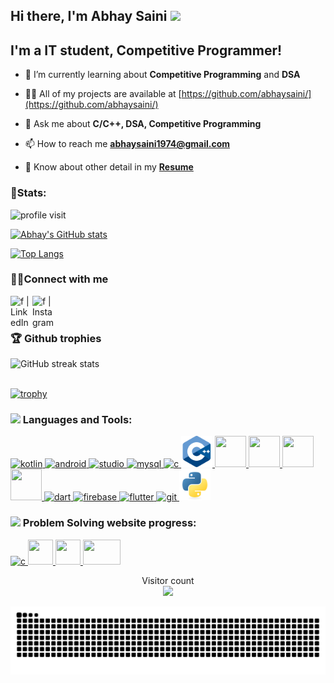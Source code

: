 ## Hi there, I'm Abhay Saini <img src="https://media.giphy.com/media/hvRJCLFzcasrR4ia7z/giphy.gif" width="25px">

## I'm a IT student, Competitive Programmer!

- 🌱 I’m currently learning about **Competitive Programming** and **DSA**

- 👨‍💻 All of my projects are available at [https://github.com/abhaysaini/](https://github.com/abhaysaini/)

- 💬 Ask me about **C/C++, DSA, Competitive Programming**

- 📫 How to reach me **abhaysaini1974@gmail.com**

- 📄 Know about other detail in my **[Resume](https://drive.google.com/file/d/1z5jZh-Aa3bWEj72bOZxd-Hy8TAzDdLzM/view?usp=share_link)**

### 👦Stats:

<div align="left">

![profile visit](https://komarev.com/ghpvc/?username=abhaysaini) 

[![Abhay's GitHub stats](https://github-readme-stats.vercel.app/api?username=abhaysaini)](https://github.com/abhaysaini/github-readme-stats)

[![Top Langs](https://github-readme-stats.vercel.app/api/top-langs/?username=abhaysaini)](https://github.com/abhaysaini/github-readme-stats)
</div>

### 👨‍💻Connect with me

[<img align="left" alt="f | LinkedIn" width="35px" src="https://cdn.jsdelivr.net/npm/simple-icons@v3/icons/linkedin.svg" />][linkedin]
[<img align="left" alt="f | Instagram" width="35px" src="https://cdn.jsdelivr.net/npm/simple-icons@v3/icons/instagram.svg" />][instagram]
<br />
<br />





### 🏆 Github trophies

![GitHub streak stats](https://github-readme-streak-stats.herokuapp.com/?user=abhaysaini)  
<br />

[![trophy](https://github-profile-trophy.vercel.app/?username=abhaysaini)](https://github.com/abhaysaini/github-profile-trophy)

### <img src="https://media.giphy.com/media/WUlplcMpOCEmTGBtBW/giphy.gif" width="60"> Languages and Tools:

<p align="left">
	<a href="https://kotlinlang.org/" target="_blank">
		<img src="https://cdn.jsdelivr.net/gh/devicons/devicon/icons/kotlin/kotlin-original.svg" alt="kotlin" width="50" height="50"/>          
	</a>
	<a href="https://developer.android.com/" target="_blank">
		<img src="https://cdn.jsdelivr.net/gh/devicons/devicon/icons/android/android-original.svg" alt="android" width="50" height="50"/>          
	</a>
	<a href="https://developer.android.com/studio" target="_blank">
		<img src="https://cdn.jsdelivr.net/gh/devicons/devicon/icons/androidstudio/androidstudio-original.svg" alt="studio" width="50" height="50"/>          
	</a>
	<a href="https://www.mysql.com/" target="_blank">
		<img src="https://cdn.jsdelivr.net/gh/devicons/devicon/icons/mysql/mysql-original-wordmark.svg" alt="mysql" width="50" height="50"/>                   
	</a>
	<a href="https://www.learn-c.org/" target="_blank">
		<img src="https://cdn.jsdelivr.net/gh/devicons/devicon/icons/c/c-line.svg" alt="c" width="50" height="50"/>
	</a>
	<a href="https://www.w3schools.com/cpp/" target="_blank">
		<img src="https://raw.githubusercontent.com/devicons/devicon/master/icons/cplusplus/cplusplus-original.svg" alt="cplusplus" width="50" height="50"/>
	</a>
	<a href="https://ubuntu.com/" target="_blank">
		<img src="https://cdn.jsdelivr.net/gh/devicons/devicon/icons/ubuntu/ubuntu-plain-wordmark.svg" width="50" height="50"/>
	</a>
	<a href="https://visualstudio.microsoft.com/" target="_blank">
		<img src="https://cdn.jsdelivr.net/gh/devicons/devicon/icons/visualstudio/visualstudio-plain.svg" width="50" height="50"/>
	</a>
	<a href="https://code.visualstudio.com/" target="_blank">
		<img src="https://cdn.jsdelivr.net/gh/devicons/devicon/icons/vscode/vscode-original.svg" width="50" height="50"/>
	</a>
	<a href="https://reactnative.dev/" target="_blank">
		<img src="https://upload.wikimedia.org/wikipedia/commons/a/a7/React-icon.svg" width="50" height="50"/>
	</a>
	<a href="https://dart.dev" target="_blank">
		<img src="https://www.vectorlogo.zone/logos/dartlang/dartlang-icon.svg" alt="dart" width="50" height="50"/>
	</a>
	<a href="https://firebase.google.com/" target="_blank">
		<img src="https://www.vectorlogo.zone/logos/firebase/firebase-icon.svg" alt="firebase" width="50" height="50"/>
	</a>
	<a href="https://flutter.dev" target="_blank">
		<img src="https://www.vectorlogo.zone/logos/flutterio/flutterio-icon.svg" alt="flutter" width="50" height="50"/>
	</a>
	<a href="https://git-scm.com/" target="_blank">
		<img src="https://www.vectorlogo.zone/logos/git-scm/git-scm-icon.svg" alt="git" width="50" height="50"/>
	</a>
	<a href="https://www.python.org" target="_blank">
		<img src="https://raw.githubusercontent.com/devicons/devicon/master/icons/python/python-original.svg" alt="python" width="50" height="50"/>
	</a>
</p>

### <img src="https://media.giphy.com/media/5h0piMX8ku0xj97W0t/giphy.gif" width="50"> Problem Solving website progress:

<p align="left">
	<a href="https://leetcode.com/abhaysaini2002/" target="_blank">
		<img src="https://media.glassdoor.com/sqll/1763822/leetcode-squarelogo-1524799041565.png" alt="c" width="40" height="40"/>
	</a>
	<a href="https://codeforces.com/profile/abhaysaini2000" target="_blank">
		<img src="https://image.winudf.com/v2/image/Y29tLlNvZnRUZWNocy5Db2RlRm9yY2VzX2ljb25fMF9jOTA3NjNhMA/icon.png?w=170&fakeurl=1"  width="40" height="40"/>
	</a>
	<a href="https://auth.geeksforgeeks.org/user/abhaysaini2000/practice" target="_blank">
		<img src="https://media.geeksforgeeks.org/wp-content/uploads/20210915115837/gfg3-300x300.png" width="40" height="40"/>
	</a>
	<a href="https://www.codechef.com/users/abhaysaini2002" target="_blank">
		<img src="https://img.shields.io/badge/CodeChef-%23964B00.svg?style=for-the-badge&logo=CodeChef&logoColor=white" width="60" height="40"/>
	</a>
</p>

[instagram]: https://www.instagram.com/abhaysaini2000/
[linkedin]: https://www.linkedin.com/in/abhay-saini-09bb71200/

<p align="center"> 
  Visitor count<br>
  <img src="https://profile-counter.glitch.me/abhaysaini/count.svg" />
</p>

![Snake animation](https://github.com/abhaysaini/abhaysaini/blob/output/github-contribution-grid-snake.svg)
